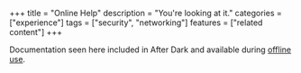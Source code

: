 +++
title = "Online Help"
description = "You're looking at it."
categories = ["experience"]
tags = ["security", "networking"]
features = ["related content"]
+++

Documentation seen here included in After Dark and available during [offline use](../air-gapping).
